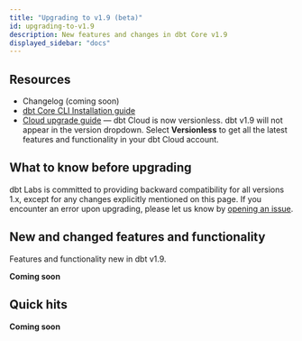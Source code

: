 ```yaml
---
title: "Upgrading to v1.9 (beta)"
id: upgrading-to-v1.9
description: New features and changes in dbt Core v1.9
displayed_sidebar: "docs"
---
```

 
## Resources

- Changelog (coming soon)
- [dbt Core CLI Installation guide](/docs/core/installation-overview)
- [Cloud upgrade guide](/docs/dbt-versions/upgrade-dbt-version-in-cloud) &mdash; dbt Cloud is now versionless. dbt v1.9 will not appear in the version dropdown. Select **Versionless** to get all the latest features and functionality in your dbt Cloud account.

## What to know before upgrading

dbt Labs is committed to providing backward compatibility for all versions 1.x, except for any changes explicitly mentioned on this page. If you encounter an error upon upgrading, please let us know by [opening an issue](https://github.com/dbt-labs/dbt-core/issues/new).


## New and changed features and functionality

Features and functionality new in dbt v1.9.

**Coming soon**

## Quick hits

**Coming soon**